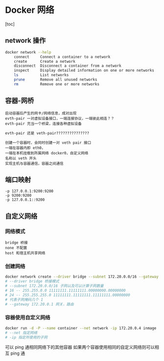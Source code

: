# Docker 网络

[toc]

## network 操作

```bash
docker network --help
    connect     Connect a container to a network
    create      Create a network
    disconnect  Disconnect a container from a network
    inspect     Display detailed information on one or more networks
    ls          List networks
    prune       Remove all unused networks
    rm          Remove one or more networks
```

## 容器-网桥

```text
启动容器后产生的网卡/网络信息，成对出现
evth-pair 一对虚拟设备接口，一端连接协议，一端彼此相连？？
evth-pair 充当一个桥梁，连接各种虚拟设备

evth-pair 还是 veth-pair???????????????

创建一个容器时，会同时创建一对 veth pair 接口
一端在容器内即 eth0，
一端在本机挂载到所属网络 docker0，自定义网络
名称以 veth 开头
实现主机与容器通信，容器之间通信
```

## 端口映射

```text
-p 127.0.0.1:9200:9200
-p 9200:9200
-p 127.0.0.1::9200
```

## 自定义网络

### 网络模式

```text
bridge 桥接
none 不配置
host 和宿主机共享网络
```

### 创建网络

```bash
docker network create --driver bridge --subnet 172.20.0.0/16 --gateway 172.20.0.1 mynet1
# --driver bridge 桥接模式
# --subnet 172.20.0.0/16 子网以及可以计算子网数量
# 16 -- 255.255.0.0 11111111.11111111.00000000.00000000
# 24 -- 255.255.255.0 11111111.11111111.11111111.00000000
# 代表子网掩码几个 1
# --gateway 172.20.0.1 网关，路由
```

### 容器使用自定义网络

```bash
docker run -d -P --name container --net network -ip 172.20.0.4 inmage
# --net 指定网络
# -ip 指定所使用的子网
```

可以 ping 通相同网络下的其他容器
如果两个容器使用相同的自定义网络则可以相互 ping 通

